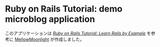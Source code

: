 # Ruby on Rails Tutorial: demo microblog application

このアプリケーションは 
[*Ruby on Rails Tutorial: Learn Rails by Example*](http://railstutorial.org/) 
 を参考に [MellowMoonlight](http://bluemoonpalace.blogspot.com//)  が作成しました。